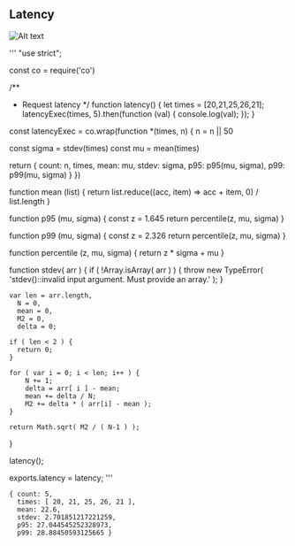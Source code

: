 
## Latency 

![Alt text](http://cfile3.uf.tistory.com/image/276E5D47566A1CA3295C43)


'''
"use strict";

const co = require('co')

/**
 * Request latency
 */
 function latency() {
    let times = [20,21,25,26,21];
    latencyExec(times, 5).then(function (val) {
        console.log(val);
    });
 }

const latencyExec = co.wrap(function *(times, n) {
  n = n || 50

  const sigma = stdev(times)
  const mu = mean(times)

  return {
    count: n,
    times,
    mean: mu,
    stdev: sigma,
    p95: p95(mu, sigma),
    p99: p99(mu, sigma)
  }
})

function mean (list) {
  return list.reduce((acc, item) => acc + item, 0) / list.length
}

function p95 (mu, sigma) {
  const z = 1.645
  return percentile(z, mu, sigma)
}

function p99 (mu, sigma) {
  const z = 2.326
  return percentile(z, mu, sigma)
}

function percentile (z, mu, sigma) {
  return z * sigma + mu
}

function stdev( arr ) {
    if ( !Array.isArray( arr ) ) {
        throw new TypeError( 'stdev()::invalid input argument. Must provide an array.' );
    }

    var len = arr.length,
      N = 0,
      mean = 0,
      M2 = 0,
      delta = 0;

    if ( len < 2 ) {
      return 0;
    }

    for ( var i = 0; i < len; i++ ) {
        N += 1;
        delta = arr[ i ] - mean;
        mean += delta / N;
        M2 += delta * ( arr[i] - mean );
    }

    return Math.sqrt( M2 / ( N-1 ) );
}

latency();

exports.latency = latency;
'''

```
{ count: 5,
  times: [ 20, 21, 25, 26, 21 ],
  mean: 22.6,
  stdev: 2.701851217221259,
  p95: 27.044545252328973,
  p99: 28.88450593125665 }
```
